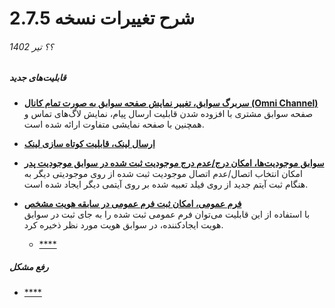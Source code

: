 #  شرح تغییرات نسخه 2.7.5

###### ؟؟ تیر 1402

##### قابلیت‌های جدید
- [**سربرگ سوابق، تغییر نمایش صفحه سوابق به صورت تمام کانال (Omni Channel)**]()<br>
   صفحه سوابق مشتری با افزوده شدن قابلیت ارسال پیام، نمایش لاگ‌های تماس و همچنین با صفحه نمایشی متفاوت ارائه شده است.   
- [**ارسال لینک، قابلیت کوتاه سازی لینک**]()<br>
   
- [**سوابق موجودیت‌ها، امکان درج/عدم درج موجودیت ثبت شده در سوابق موجودیت پدر**]()<br>
   امکان انتخاب اتصال/عدم اتصال موجودیت ثبت شده از روی موجودیتی  دیگر به هنگام ثبت آیتم جدید از روی فیلد تعبیه شده بر روی آیتمی دیگر  ایجاد شده است.   
- [**فرم عمومی، امکان ثبت فرم عمومی در سابقه هویت مشخص**]()<br>
   با استفاده از این قابلیت می‌توان فرم عمومی ثبت شده را به جای ثبت در سوابق هویت ایجادکننده، در سوابق هویت مورد نظر ذخیره کرد. 
   - [****]()<br>

 ##### رفع مشکل
- [****]()<br>   